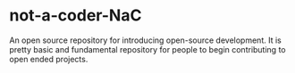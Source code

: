 # not-a-coder-NaC
An open source repository for introducing open-source development. It is pretty basic and fundamental repository for people to begin contributing to open ended projects.
